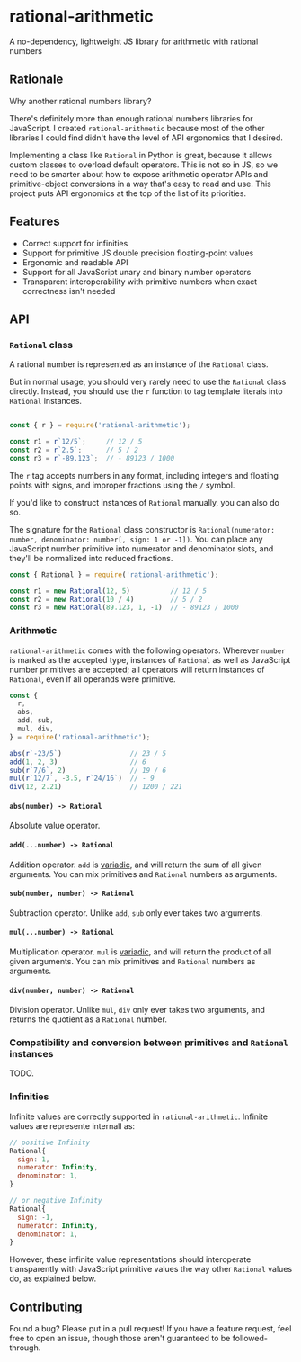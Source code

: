 # rational-arithmetic

A no-dependency, lightweight JS library for arithmetic with rational numbers

## Rationale

Why another rational numbers library?

There's definitely more than enough rational numbers libraries for JavaScript. I created `rational-arithmetic` because most of the other libraries I could find didn't have the level of API ergonomics that I desired.

Implementing a class like `Rational` in Python is great, because it allows custom classes to overload default operators. This is not so in JS, so we need to be smarter about how to expose arithmetic operator APIs and primitive-object conversions in a way that's easy to read and use. This project puts API ergonomics at the top of the list of its priorities.

## Features

- Correct support for infinities
- Support for primitive JS double precision floating-point values
- Ergonomic and readable API
- Support for all JavaScript unary and binary number operators
- Transparent interoperability with primitive numbers when exact correctness isn't needed

## API

### `Rational` class

A rational number is represented as an instance of the `Rational` class.

But in normal usage, you should very rarely need to use the `Rational` class directly. Instead, you should use the `r` function to tag template literals into `Rational` instances.

```javascript

const { r } = require('rational-arithmetic');

const r1 = r`12/5`;     // 12 / 5
const r2 = r`2.5`;      // 5 / 2
const r3 = r`-89.123`;  // - 89123 / 1000
```

The `r` tag accepts numbers in any format, including integers and floating points with signs, and improper fractions using the `/` symbol.

If you'd like to construct instances of `Rational` manually, you can also do so.

The signature for the `Rational` class constructor is `Rational(numerator: number, denominator: number[, sign: 1 or -1])`. You can place any JavaScript number primitive into numerator and denominator slots, and they'll be normalized into reduced fractions.

```javascript
const { Rational } = require('rational-arithmetic');

const r1 = new Rational(12, 5)          // 12 / 5
const r2 = new Rational(10 / 4)         // 5 / 2
const r3 = new Rational(89.123, 1, -1)  // - 89123 / 1000
```

### Arithmetic

`rational-arithmetic` comes with the following operators. Wherever `number` is marked as the accepted type, instances of `Rational` as well as JavaScript number primitives are accepted; all operators will return instances of `Rational`, even if all operands were primitive.

```javascript
const {
  r,
  abs,
  add, sub,
  mul, div,
} = require('rational-arithmetic');

abs(r`-23/5`)                 // 23 / 5
add(1, 2, 3)                  // 6
sub(r`7/6`, 2)                // 19 / 6
mul(r`12/7`, -3.5, r`24/16`)  // - 9
div(12, 2.21)                 // 1200 / 221
```

#### `abs(number) -> Rational`

Absolute value operator.

#### `add(...number) -> Rational`

Addition operator. `add` is [variadic](https://en.wikipedia.org/wiki/Variadic_function), and will return the sum of all given arguments. You can mix primitives and `Rational` numbers as arguments.

#### `sub(number, number) -> Rational`

Subtraction operator. Unlike `add`, `sub` only ever takes two arguments.

#### `mul(...number) -> Rational`

Multiplication operator. `mul` is [variadic](https://en.wikipedia.org/wiki/Variadic_function), and will return the product of all given arguments. You can mix primitives and `Rational` numbers as arguments.

#### `div(number, number) -> Rational`

Division operator. Unlike `mul`, `div` only ever takes two arguments, and returns the quotient as a `Rational` number.

### Compatibility and conversion between primitives and `Rational` instances

TODO.

### Infinities

Infinite values are correctly supported in `rational-arithmetic`. Infinite values are represente internall as:

```javascript
// positive Infinity
Rational{
  sign: 1,
  numerator: Infinity,
  denominator: 1,
}

// or negative Infinity
Rational{
  sign: -1,
  numerator: Infinity,
  denominator: 1,
}
```

However, these infinite value representations should interoperate transparently with JavaScript primitive values the way other `Rational` values do, as explained below.

## Contributing

Found a bug? Please put in a pull request! If you have a feature request, feel free to open an issue, though those aren't guaranteed to be followed-through.

